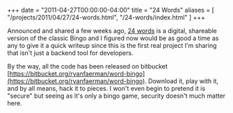 +++
date = "2011-04-27T00:00:00-04:00"
title = "24 Words"
aliases = [
  "/projects/2011/04/27/24-words.html",
  "/24-words/index.html"
]
+++


Announced and shared a few weeks ago, [24 words](http://24words.com) is a digital, shareable version of the classic Bingo and I figured now would be as good a time as any to give it a quick writeup since this is the first real project I'm sharing that isn't just a backend tool for developers.

By the way, all the code has been released on bitbucket [https://bitbucket.org/ryanfaerman/word-bingo](https://bitbucket.org/ryanfaerman/word-bingo). Download it, play with it, and by all means, hack it to pieces. I won't even begin to pretend it is "secure" but seeing as it's only a bingo game, security doesn't much matter here.

